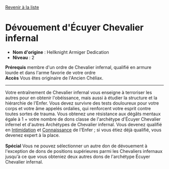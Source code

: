 [Revenir à la liste](list.md)

# Dévouement d'Écuyer Chevalier infernal

 * **Nom d'origine** : Hellknight Armiger Dedication
 * **Niveau** : 2


<p><span id="ctl00_MainContent_DetailedOutput"><strong>Prérequis</strong> membre d'un ordre de Chevalier infernal, qualifié en armure lourde et dans l'arme favorie de votre ordre <br><strong>Accès</strong> Vous êtes originaire de l'Ancien Chéliax.<br></span></p>
<hr>
<p>Votre entraînement de Chevalier infernal vous enseigne à terroriser les autres pour en obtenir l'obéissance, mais aussi à étudier la structure et la hiérarchie de l'Enfer. Vous devez survivre des tests douloureux pour votre corps et votre âme appelés ordalies, qui renforcent votre esprit contre toutes sortes de trauma. Vous obtenez une résistance aux dégâts mentaux égale à  1 + votre nombre de dons classe de l'archétype d'Écuyer Chevalier infernel et d'autres Archétypes de Chevalier infernal. Vous devenez qualifié en <a href="https://2e.aonprd.com/Skills.aspx?ID=7">Intimidation</a> et <a href="https://2e.aonprd.com/Skills.aspx?ID=8">Connaissance</a> de l'Enfer ; si vous étiez déjà qualifié, vous devenez expert à la place.<br><br><strong>Spécial</strong> Vous ne pouvez sélectionner un autre don de dévouement à l'exception de dons de positions supérieures parmi les Chevaliers infernaux  jusqu'à ce que vous obteniez deux autres dons de l'archétype Écuyer Chevalier infernal.&nbsp;</p>